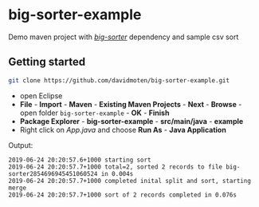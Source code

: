 # big-sorter-example
Demo maven project with [*big-sorter*](https://github.com/davidmoten/big-sorter) dependency and sample csv sort

## Getting started
```bash
git clone https://github.com/davidmoten/big-sorter-example.git
```
* open Eclipse
* **File** - **Import** - **Maven** - **Existing Maven Projects** - **Next** - **Browse** - open folder `big-sorter-example` - **OK** - **Finish**
* **Package Explorer** - **big-sorter-example** - **src/main/java** - **example**
* Right click on *App.java* and choose **Run As** - **Java Application**

Output:
```
2019-06-24 20:20:57.6+1000 starting sort
2019-06-24 20:20:57.7+1000 total=2, sorted 2 records to file big-sorter2854696945451060524 in 0.004s
2019-06-24 20:20:57.7+1000 completed inital split and sort, starting merge
2019-06-24 20:20:57.7+1000 sort of 2 records completed in 0.076s
```

